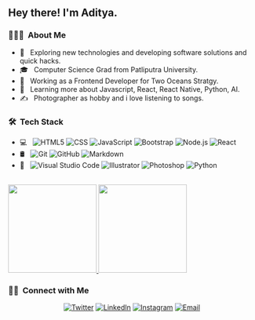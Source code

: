 <!-- <img src="https://raw.githubusercontent.com/AVS1508/AVS1508/master/assets/Aditya%20Vikram%20Singh%20Banner.png">
 -->
<h2> Hey there! I'm Aditya.</h2>

<h3> 👨🏻‍💻 &nbsp;About Me </h3>

- 🤔 &nbsp; Exploring new technologies and developing software solutions and quick hacks.
- 🎓 &nbsp; Computer Science Grad from Patliputra University.
- 💼 &nbsp; Working as a Frontend Developer for Two Oceans Stratgy.
- 🌱 &nbsp; Learning more about  Javascript, React, React Native, Python, AI.
- ✍️ &nbsp; Photographer as hobby and i love listening to songs.

<h3> 🛠 &nbsp;Tech Stack</h3>

- 💻 &nbsp;
  ![HTML5](https://img.shields.io/badge/-HTML5-333333?style=flat&logo=HTML5)
  ![CSS](https://img.shields.io/badge/-CSS-333333?style=flat&logo=CSS3&logoColor=1572B6)
  ![JavaScript](https://img.shields.io/badge/-JavaScript-333333?style=flat&logo=javascript)
  ![Bootstrap](https://img.shields.io/badge/-Bootstrap-333333?style=flat&logo=bootstrap&logoColor=563D7C)
  ![Node.js](https://img.shields.io/badge/-Node.js-333333?style=flat&logo=node.js)
  ![React](https://img.shields.io/badge/-React-333333?style=flat&logo=react)
- 🛢 &nbsp;
  ![Git](https://img.shields.io/badge/-Git-333333?style=flat&logo=git)
  ![GitHub](https://img.shields.io/badge/-GitHub-333333?style=flat&logo=github)
  ![Markdown](https://img.shields.io/badge/-Markdown-333333?style=flat&logo=markdown)
- 🔧 &nbsp;
  ![Visual Studio Code](https://img.shields.io/badge/-Visual%20Studio%20Code-333333?style=flat&logo=visual-studio-code&logoColor=007ACC)
  ![Illustrator](https://img.shields.io/badge/-Illustrator-333333?style=flat&logo=adobe-illustrator)
  ![Photoshop](https://img.shields.io/badge/-Photoshop-333333?style=flat&logo=adobe-photoshop)
  ![Python](https://img.shields.io/badge/-Python-333333?style=flat&logo=python)
 

<br/>

<a href="https://github.com/imadityadi">
  <img height="180em" src="https://github-readme-stats.vercel.app/api?username=imadityadi&theme=buefy&show_icons=true" />
  <img height="180em" src="https://github-readme-stats.vercel.app/api/top-langs/?username=imadityadi&theme=buefy&layout=compact" />
</a>

<br/>

<h3> 🤝🏻 &nbsp;Connect with Me </h3>

<p align="center">
<a href="https://www.linkedin.com/in/adityaksi/"><img alt="Twitter" src="https://img.shields.io/badge/Twitter-Aditya%20Singh-blue?style=flat-square&logo=twitter"></a>
<a href="https://www.linkedin.com/in/adityaksi/"><img alt="LinkedIn" src="https://img.shields.io/badge/LinkedIn-Aditya%20Singh-blue?style=flat-square&logo=linkedin"></a>
<a href="https://www.instagram.com/adityaksi"><img alt="Instagram" src="https://img.shields.io/badge/Instagram-adityaksi-blue?style=flat-square&logo=instagram"></a>
<a href="imadityadi@gmail.com"><img alt="Email" src="https://img.shields.io/badge/Email-imadityadi@gmail.com-blue?style=flat-square&logo=gmail"></a>
</p>
